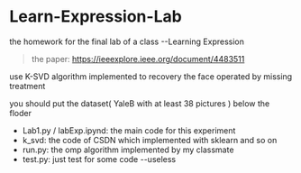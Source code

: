 # Learn-Expression-Lab

the homework for the final lab of a class --Learning Expression

> the paper: https://ieeexplore.ieee.org/document/4483511

use K-SVD algorithm implemented to recovery the face operated by missing treatment

you should put the dataset( YaleB with at least 38 pictures ) below the floder

* Lab1.py / labExp.ipynd: the main code for this experiment
* k_svd: the code of CSDN which implemented with sklearn and so on
* run.py: the omp algorithm implemented by my classmate
* test.py: just test for some code --useless
